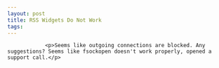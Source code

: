 ```yaml
---
layout: post
title: RSS Widgets Do Not Work
tags:
---
```



                <p>Seems like outgoing connections are blocked. Any suggestions? Seems like fsockopen doesn't work properly, opened a support call.</p>
